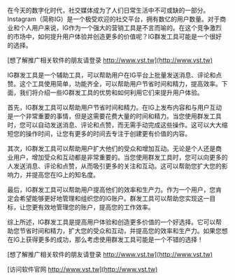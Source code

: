 在今天的数字化时代，社交媒体成为了人们日常生活中不可或缺的一部分。Instagram（简称IG）是一个极受欢迎的社交平台，拥有数亿的用户数量。对于商业和个人用户来说，IG作为一个强大的营销工具是不言而喻的。在这个竞争激烈的市场中，如何提升用户体验并创造更多的价值呢？IG群发工具可能是一个很好的选择。

[想了解推广相关软件的朋友请登录 http://www.vst.tw](http://www.vst.tw)

IG群发工具是一个辅助工具，可以帮助用户在IG平台上批量发送消息、评论和点赞。这个工具使用简单，功能齐全，可以帮助用户节省时间和精力，提高效率。下面，我们将介绍一些IG群发工具的优势和如何利用它们来提升用户体验。

首先，IG群发工具可以帮助用户节省时间和精力。在IG上发布内容和与用户互动是一个非常重要的事情，但是这需要花费大量的时间和精力。当您使用群发工具时，您可以自动发送消息、评论和点赞，而无需手动完成这些操作。这可以大大缩短您的操作时间，让您有更多的时间去专注于创建更有价值的内容。

其次，IG群发工具可以帮助用户扩大他们的受众和增加互动。无论是个人还是商业用户，增加受众和互动都是非常重要的。当您使用群发工具时，您可以向更多的人发送消息、评论和点赞，从而吸引更多的关注和互动。这可以帮助您扩大您的影响力，并提高您在IG上的知名度。

最后，IG群发工具可以帮助用户提高他们的效率和生产力。作为一个用户，您肯定会希望能够更好地管理和组织您的IG账户。群发工具可以帮助您实现这一目标，让您更有效地管理您的账户，提高您的工作效率。

综上所述，IG群发工具是提高用户体验和创造更多价值的一个好选择。它可以帮助您节省时间和精力，扩大您的受众和互动，并提高您的效率和生产力。如果您想在IG上获得更多的成功，那么考虑使用群发工具可能是一个不错的选择！

[想了解推广相关软件的朋友请登录 http://www.vst.tw](http://www.vst.tw)


[访问软件官网 http://www.vst.tw](http://www.vst.tw)
